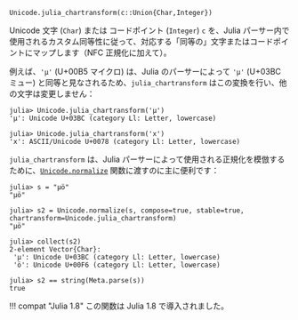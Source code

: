 ```
Unicode.julia_chartransform(c::Union{Char,Integer})
```

Unicode 文字 (`Char`) または コードポイント (`Integer`) `c` を、Julia パーサー内で使用されるカスタム同等性に従って、対応する「同等の」文字またはコードポイントにマップします（NFC 正規化に加えて）。

例えば、`'µ'` (U+00B5 マイクロ) は、Julia のパーサーによって `'μ'` (U+03BC ミュー) と同等と見なされるため、`julia_chartransform` はこの変換を行い、他の文字は変更しません：

```jldoctest
julia> Unicode.julia_chartransform('µ')
'μ': Unicode U+03BC (category Ll: Letter, lowercase)

julia> Unicode.julia_chartransform('x')
'x': ASCII/Unicode U+0078 (category Ll: Letter, lowercase)
```

`julia_chartransform` は、Julia パーサーによって使用される正規化を模倣するために、[`Unicode.normalize`](@ref) 関数に渡すのに主に便利です：

```jldoctest
julia> s = "µö"
"µö"

julia> s2 = Unicode.normalize(s, compose=true, stable=true, chartransform=Unicode.julia_chartransform)
"μö"

julia> collect(s2)
2-element Vector{Char}:
 'μ': Unicode U+03BC (category Ll: Letter, lowercase)
 'ö': Unicode U+00F6 (category Ll: Letter, lowercase)

julia> s2 == string(Meta.parse(s))
true
```

!!! compat "Julia 1.8"
    この関数は Julia 1.8 で導入されました。

